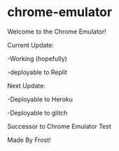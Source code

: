 # chrome-emulator
Welcome to the Chrome Emulator!

Current Update:

-Working (hopefully)

-deployable to Replit

Next Update:

-Deployable to Heroku

-Deployable to glitch

Successor to Chrome Emulator Test

Made By Frost!
